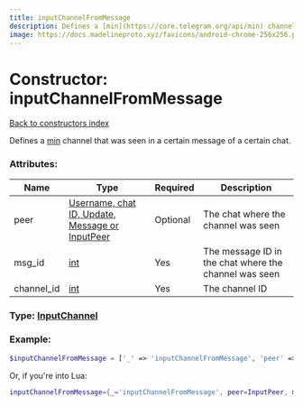 ```yaml
---
title: inputChannelFromMessage
description: Defines a [min](https://core.telegram.org/api/min) channel that was seen in a certain message of a certain chat.
image: https://docs.madelineproto.xyz/favicons/android-chrome-256x256.png
---
```

# Constructor: inputChannelFromMessage  
[Back to constructors index](index.md)



Defines a [min](https://core.telegram.org/api/min) channel that was seen in a certain message of a certain chat.

### Attributes:

| Name     |    Type       | Required | Description |
|----------|---------------|----------|-------------|
|peer|[Username, chat ID, Update, Message or InputPeer](../types/InputPeer.md) | Optional|The chat where the channel was seen|
|msg\_id|[int](../types/int.md) | Yes|The message ID in the chat where the channel was seen|
|channel\_id|[int](../types/int.md) | Yes|The channel ID|



### Type: [InputChannel](../types/InputChannel.md)


### Example:

```php
$inputChannelFromMessage = ['_' => 'inputChannelFromMessage', 'peer' => InputPeer, 'msg_id' => int, 'channel_id' => int];
```  


Or, if you're into Lua:

```lua
inputChannelFromMessage={_='inputChannelFromMessage', peer=InputPeer, msg_id=int, channel_id=int}

```


